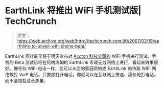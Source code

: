 # EarthLink 将推出 WiFi 手机测试版| TechCrunch

> 原文：<https://web.archive.org/web/http://techcrunch.com:80/2007/03/19/earthlink-to-unveil-wifi-phone-beta/>

EarthLink 预计最早将于明天宣布对 [Accton 科技公司的](https://web.archive.org/web/20151017065027/http://www.accton.com/) WiFi 手机进行测试。手机的 Beta 测试已经在阿纳海姆的 EarthLink 市政无线网络上进行，看起来效果很好。像任何 WiFi 电话一样，您可以从您的家庭网络或 EarthLink 的市政 WiFi 网络拨打 VoIP 电话。只要你打开电话，你就可以在互联网上快速、廉价地打电话，而不会牺牲语音质量。
